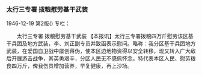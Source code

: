 ### 太行三专署  拨粮慰劳基干武装

1946-12-19
第2版()
专栏：

　　太行三专署
    拨粮慰劳基干武装
    【本报讯】太行三专署拨粮四万斤慰劳该区基干兵团及地方武装，李、刘正副专员并致函表示慰问。略称：我分区基干兵团地方武装，在爱国自卫战中屡创蒋伪，使本区边地物资得以安全转移，现又转入广大敌后开展游击战争，其英勇艰辛，分区人民无不感佩怀念。特代表本区人民、慰劳粮食四万斤，俾我伤员增加营养，早复健康，再上沙场。

